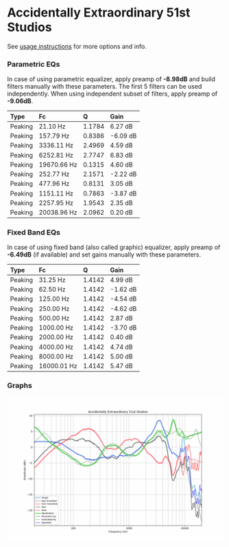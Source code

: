 # Accidentally Extraordinary 51st Studios
See [usage instructions](https://github.com/jaakkopasanen/AutoEq#usage) for more options and info.

### Parametric EQs
In case of using parametric equalizer, apply preamp of **-8.98dB** and build filters manually
with these parameters. The first 5 filters can be used independently.
When using independent subset of filters, apply preamp of **-9.06dB**.

| Type    | Fc          |      Q | Gain     |
|:--------|:------------|:-------|:---------|
| Peaking | 21.10 Hz    | 1.1784 | 6.27 dB  |
| Peaking | 157.79 Hz   | 0.8386 | -6.09 dB |
| Peaking | 3336.11 Hz  | 2.4969 | 4.59 dB  |
| Peaking | 6252.81 Hz  | 2.7747 | 6.83 dB  |
| Peaking | 19670.66 Hz | 0.1315 | 4.60 dB  |
| Peaking | 252.77 Hz   | 2.1571 | -2.22 dB |
| Peaking | 477.96 Hz   | 0.8131 | 3.05 dB  |
| Peaking | 1151.11 Hz  | 0.7863 | -3.87 dB |
| Peaking | 2257.95 Hz  | 1.9543 | 2.35 dB  |
| Peaking | 20038.96 Hz | 2.0962 | 0.20 dB  |

### Fixed Band EQs
In case of using fixed band (also called graphic) equalizer, apply preamp of **-6.49dB**
(if available) and set gains manually with these parameters.

| Type    | Fc          |      Q | Gain     |
|:--------|:------------|:-------|:---------|
| Peaking | 31.25 Hz    | 1.4142 | 4.99 dB  |
| Peaking | 62.50 Hz    | 1.4142 | -1.62 dB |
| Peaking | 125.00 Hz   | 1.4142 | -4.54 dB |
| Peaking | 250.00 Hz   | 1.4142 | -4.62 dB |
| Peaking | 500.00 Hz   | 1.4142 | 2.87 dB  |
| Peaking | 1000.00 Hz  | 1.4142 | -3.70 dB |
| Peaking | 2000.00 Hz  | 1.4142 | 0.40 dB  |
| Peaking | 4000.00 Hz  | 1.4142 | 4.74 dB  |
| Peaking | 8000.00 Hz  | 1.4142 | 5.00 dB  |
| Peaking | 16000.01 Hz | 1.4142 | 5.47 dB  |

### Graphs
![](./Accidentally%20Extraordinary%2051st%20Studios.png)